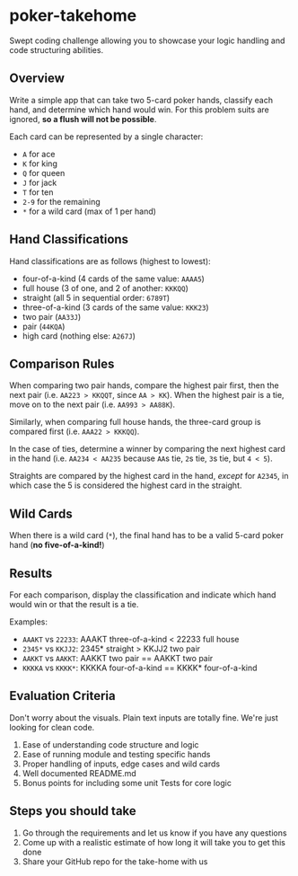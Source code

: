# poker-takehome
Swept coding challenge allowing you to showcase your logic handling and code structuring abilities. 

## Overview
Write a simple app that can take two 5-card poker hands, classify each hand, and determine which hand would win. For this problem suits are ignored, __so a flush will not be possible__.

Each card can be represented by a single character:
- `A` for ace
- `K` for king
- `Q` for queen
- `J` for jack
- `T` for ten
- `2-9` for the remaining
- `*` for a wild card (max of 1 per hand)

## Hand Classifications
Hand classifications are as follows (highest to lowest):
- four-of-a-kind (4 cards of the same value: `AAAA5`)
- full house (3 of one, and 2 of another: `KKKQQ`)
- straight (all 5 in sequential order: `6789T`)
- three-of-a-kind (3 cards of the same value: `KKK23`)
- two pair (`AA33J`)
- pair (`44KQA`)
- high card (nothing else: `A267J`)

## Comparison Rules
When comparing two pair hands, compare the highest pair first, then the next pair (i.e. `AA223 > KKQQT`, since `AA > KK`). When the highest pair is a tie, move on to the next pair (i.e. `AA993 > AA88K`).

Similarly, when comparing full house hands, the three-card group is compared first (i.e. `AAA22 > KKKQQ`).

In the case of ties, determine a winner by comparing the next highest card in the hand (i.e. `AA234 < AA235` because `AA`s tie, `2`s tie, `3`s tie, but `4 < 5`).

Straights are compared by the highest card in the hand, _except_ for `A2345`, in which case the 5 is considered the highest card in the straight.

## Wild Cards
When there is a wild card (`*`), the final hand has to be a valid 5-card poker hand (__no five-of-a-kind!__)

## Results
For each comparison, display the classification and indicate which hand would win or that the result is a tie.

Examples:
- `AAAKT` vs `22233`: AAAKT three-of-a-kind < 22233 full house
- `2345*` vs `KKJJ2`: 2345* straight > KKJJ2 two pair
- `AAKKT` vs `AAKKT`: AAKKT two pair == AAKKT two pair
- `KKKKA` vs `KKKK*`: KKKKA four-of-a-kind == KKKK* four-of-a-kind

## Evaluation Criteria
Don't worry about the visuals. Plain text inputs are totally fine. We're just looking for clean code.

1. Ease of understanding code structure and logic
2. Ease of running module and testing specific hands
3. Proper handling of inputs, edge cases and wild cards
4. Well documented README.md
5. Bonus points for including some unit Tests for core logic

## Steps you should take
1. Go through the requirements and let us know if you have any questions
2. Come up with a realistic estimate of how long it will take you to get this done
3. Share your GitHub repo for the take-home with us